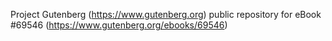 Project Gutenberg (https://www.gutenberg.org) public repository for
eBook #69546 (https://www.gutenberg.org/ebooks/69546)
